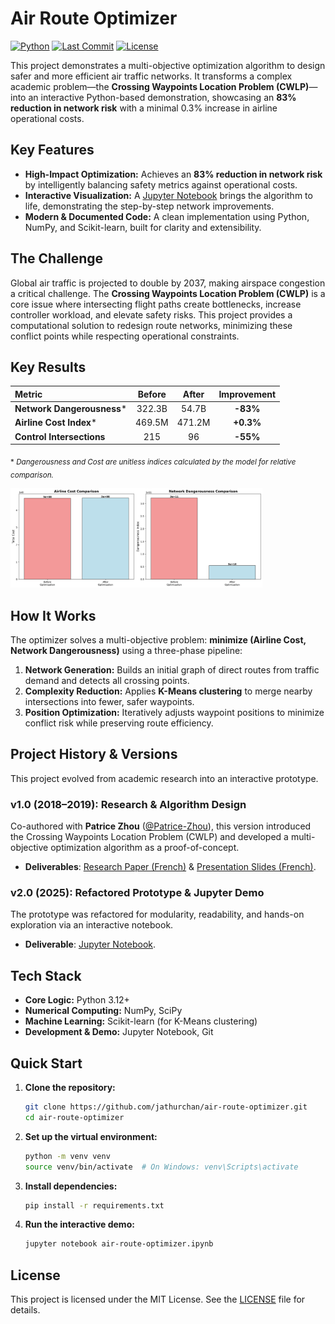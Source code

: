 # Air Route Optimizer

[![Python](https://img.shields.io/badge/Python-3)](https://www.python.org/)
[![Last Commit](https://img.shields.io/github/last-commit/jathurchan/air-route-optimizer)](https://github.com/jathurchan/air-route-optimizer/commits/main)
[![License](https://img.shields.io/github/license/jathurchan/air-route-optimizer)](LICENSE)

This project demonstrates a multi-objective optimization algorithm to design safer and more efficient air traffic networks. It transforms a complex academic problem—the **Crossing Waypoints Location Problem (CWLP)**—into an interactive Python-based demonstration, showcasing an **83% reduction in network risk** with a minimal 0.3% increase in airline operational costs.

## Key Features

* **High-Impact Optimization:** Achieves an **83% reduction in network risk** by intelligently balancing safety metrics against operational costs.
* **Interactive Visualization:** A [Jupyter Notebook](/air-route-optimizer.ipynb) brings the algorithm to life, demonstrating the step-by-step network improvements.
* **Modern & Documented Code:** A clean implementation using Python, NumPy, and Scikit-learn, built for clarity and extensibility.

## The Challenge

Global air traffic is projected to double by 2037, making airspace congestion a critical challenge. The **Crossing Waypoints Location Problem (CWLP)** is a core issue where intersecting flight paths create bottlenecks, increase controller workload, and elevate safety risks. This project provides a computational solution to redesign route networks, minimizing these conflict points while respecting operational constraints.

## Key Results

| Metric | Before | After | Improvement |
| :--- | :---: | :---: | :---: |
| **Network Dangerousness**\* | 322.3B | 54.7B | **-83%** |
| **Airline Cost Index**\* | 469.5M | 471.2M | **+0.3%** |
| **Control Intersections** | 215 | 96 | **-55%** |

<p align="left"><sub>* <em>Dangerousness and Cost are unitless indices calculated by the model for relative comparison.</em></sub></p>

<p align="left">
  <img src="results/optimization_comparison.png" alt="Performance Metrics" width="80%"/>
</p>

## **How It Works**

The optimizer solves a multi-objective problem: **minimize (Airline Cost, Network Dangerousness)** using a three-phase pipeline:

1. **Network Generation:** Builds an initial graph of direct routes from traffic demand and detects all crossing points.
2. **Complexity Reduction:** Applies **K-Means clustering** to merge nearby intersections into fewer, safer waypoints.
3. **Position Optimization:** Iteratively adjusts waypoint positions to minimize conflict risk while preserving route efficiency.

## Project History & Versions

This project evolved from academic research into an interactive prototype.

### v1.0 (2018–2019): Research & Algorithm Design

Co-authored with **Patrice Zhou** ([@Patrice-Zhou](https://github.com/Patrice-Zhou)), this version introduced the Crossing Waypoints Location Problem (CWLP) and developed a multi-objective optimization algorithm as a proof-of-concept.

* **Deliverables**: [Research Paper (French)](/paper_fr.pdf) & [Presentation Slides (French)](/slides_fr.pdf).

### v2.0 (2025): Refactored Prototype & Jupyter Demo

The prototype was refactored for modularity, readability, and hands-on exploration via an interactive notebook.

* **Deliverable**: [Jupyter Notebook](/air-route-optimizer.ipynb).

## Tech Stack

* **Core Logic:** Python 3.12+
* **Numerical Computing:** NumPy, SciPy
* **Machine Learning:** Scikit-learn (for K-Means clustering)
* **Development & Demo:** Jupyter Notebook, Git

## Quick Start

1. **Clone the repository:**

    ```bash
    git clone https://github.com/jathurchan/air-route-optimizer.git
    cd air-route-optimizer
    ```

2. **Set up the virtual environment:**

    ```bash
    python -m venv venv
    source venv/bin/activate  # On Windows: venv\Scripts\activate
    ```

3. **Install dependencies:**

    ```bash
    pip install -r requirements.txt
    ```

4. **Run the interactive demo:**

    ```bash
    jupyter notebook air-route-optimizer.ipynb
    ```

## License

This project is licensed under the MIT License. See the [LICENSE](/LICENSE) file for details.
